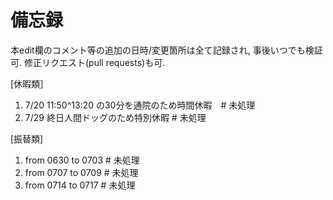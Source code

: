 # 備忘録　
本edit欄のコメント等の追加の日時/変更箇所は全て記録され,
事後いつでも検証可.
修正リクエスト(pull requests)も可.

[休暇類］
1) 7/20 11:50^13:20 の30分を通院のため時間休暇　# 未処理
2) 7/29 終日人間ドッグのため特別休暇            # 未処理

[振替類]
1) from 0630 to 0703 # 未処理
2) from 0707 to 0709 # 未処理
3) from 0714 to 0717 # 未処理

